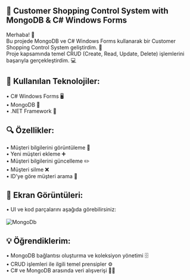 ## 🛒 Customer Shopping Control System with MongoDB & C# Windows Forms <br/>
Merhaba! 👋 <br/>
Bu projede MongoDB ve C# Windows Forms kullanarak bir Customer Shopping Control System geliştirdim. 🚀 <br/> 
Proje kapsamında temel CRUD (Create, Read, Update, Delete) işlemlerini başarıyla gerçekleştirdim. 💻 <br/>

## 🎯 Kullanılan Teknolojiler: <br/>
• C# Windows Forms 🖥️ <br/>
• MongoDB 🍃 <br/> 
• .NET Framework 🔧 <br/>

## 🔍 Özellikler: <br/>
• Müşteri bilgilerini görüntüleme 📝 <br/>
• Yeni müşteri ekleme ➕ <br/> 
• Müşteri bilgilerini güncelleme ✏️ <br/>
• Müşteri silme ❌ <br/>
• ID'ye göre müşteri arama 🔎 <br/>

## 📸 Ekran Görüntüleri: <br/>
• UI ve kod parçalarını aşağıda görebilirsiniz: <br/> <br/>
![MongoDb](https://github.com/user-attachments/assets/77deb9ae-7f32-44e6-ba76-4c6a029f74a0) <br/>

## 💡 Öğrendiklerim: <br/>
• MongoDB bağlantısı oluşturma ve koleksiyon yönetimi 🗄️ <br/>
• CRUD işlemleri ile ilgili temel prensipler ⚙️ <br/>
• C# ve MongoDB arasında veri alışverişi 👨‍💻 <br/>
